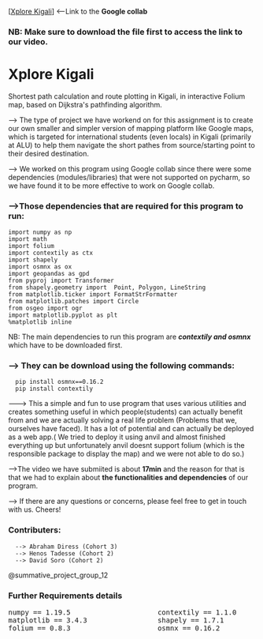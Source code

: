 [[Xplore Kigali](https://colab.research.google.com/drive/18xsrTk5O9am9WtcNJCR2TFv49ReF4BkG#scrollTo=view-in-github)] <--Link to the **Google collab**

### NB: Make sure to download the file first to access the link to our video.



# Xplore Kigali
Shortest path calculation and route plotting in Kigali, in interactive Folium map, based on Dijkstra's pathfinding algorithm.

--> The type of project we have workend on for this assignment is to create our own smaller and simpler version of mapping platform like Google maps, which is targeted for international students (even locals) in Kigali (primarily at ALU) to help them navigate the short pathes from source/starting point to their desired destination.

--> We worked on this program using Google collab since there were some dependencies (modules/libraries) that were not supported on pycharm, so we have found it to be more effective to work on Google collab.

### -->Those dependencies that are required for this program to run:
    import numpy as np
    import math
    import folium
    import contextily as ctx
    import shapely
    import osmnx as ox
    import geopandas as gpd
    from pyproj import Transformer
    from shapely.geometry import  Point, Polygon, LineString
    from matplotlib.ticker import FormatStrFormatter
    from matplotlib.patches import Circle
    from osgeo import ogr
    import matplotlib.pyplot as plt
    %matplotlib inline
    
NB: The main dependencies to run this program are ***contextily and osmnx*** which have to be downloaded first.

### --> They can be download using the following commands:
      pip install osmnx==0.16.2
      pip install contextily 
      
---> This a simple and fun to use program that uses various utilities and creates something useful in which people(students) can actually benefit from and we are actually solving a real life problem (Problems that we, ourselves have faced). It has a lot of potential and can actually be deployed as a web app.( We tried to deploy it using anvil and almost finished everything up but unfortunately anvil doesnt support folium (which is the responsible package to display the map) and we were not able to do so.)

-->The video we have submiited is about **17min** and the reason for that is that we had to explain about **the functionalities and dependencies** of our program. 

--> If there are any questions or concerns, please feel free to get in touch with us. Cheers!

### Contributers:
      --> Abraham Diress (Cohort 3)
      --> Henos Tadesse (Cohort 2)
      --> David Soro (Cohort 2)
      
@summative_project_group_12

### Further Requirements details
<pre>
numpy == 1.19.5                     contextily == 1.1.0               osgeo == 2.2.3
matplotlib == 3.4.3                 shapely == 1.7.1                  pyproj == 3.2.0
folium == 0.8.3                     osmnx == 0.16.2                   geopandas == 0.9.0 
</pre>
